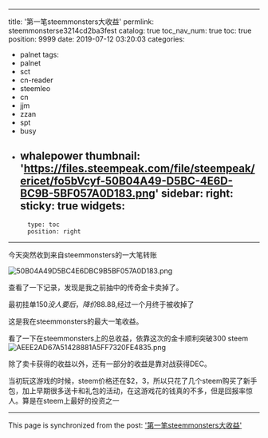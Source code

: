 
---
title: '第一笔steemmonsters大收益'
permlink: steemmonsterse3214cd2ba3fest
catalog: true
toc_nav_num: true
toc: true
position: 9999
date: 2019-07-12 03:20:03
categories:
- palnet
tags:
- palnet
- sct
- cn-reader
- steemleo
- cn
- jjm
- zzan
- spt
- busy
- whalepower
thumbnail: 'https://files.steempeak.com/file/steempeak/ericet/fo5bVcyf-50B04A49-D5BC-4E6D-BC9B-5BF057A0D183.png'
sidebar:
    right:
        sticky: true
widgets:
    -
        type: toc
        position: right
---


今天突然收到来自steemmonsters的一大笔转账

![50B04A49D5BC4E6DBC9B5BF057A0D183.png](https://files.steempeak.com/file/steempeak/ericet/fo5bVcyf-50B04A49-D5BC-4E6D-BC9B-5BF057A0D183.png)

查看了一下记录，发现是我之前抽中的传奇金卡卖掉了。

最初挂单$150没人要后，降价$88.88,经过一个月终于被收掉了

这是我在steemmonsters的最大一笔收益。

看了一下在steemmonsters上的总收益，依靠这次的金卡顺利突破300 steem
![AEEE2AD67A51428881A5FF7320FE4835.png](https://files.steempeak.com/file/steempeak/ericet/sT5Imfau-AEEE2AD6-7A51-4288-81A5-FF7320FE4835.png)

除了卖卡获得的收益以外，还有一部分的收益是靠对战获得DEC。

当初玩这游戏的时候，steem价格还在$2，3，所以只花了几个steem购买了新手包，加上早期很多送卡和礼包的活动，在这游戏花的钱真的不多，但是回报率惊人。算是在steem上最好的投资之一

- - -

This page is synchronized from the post: ['第一笔steemmonsters大收益'](https://steemit.com/@ericet/steemmonsterse3214cd2ba3fest)
